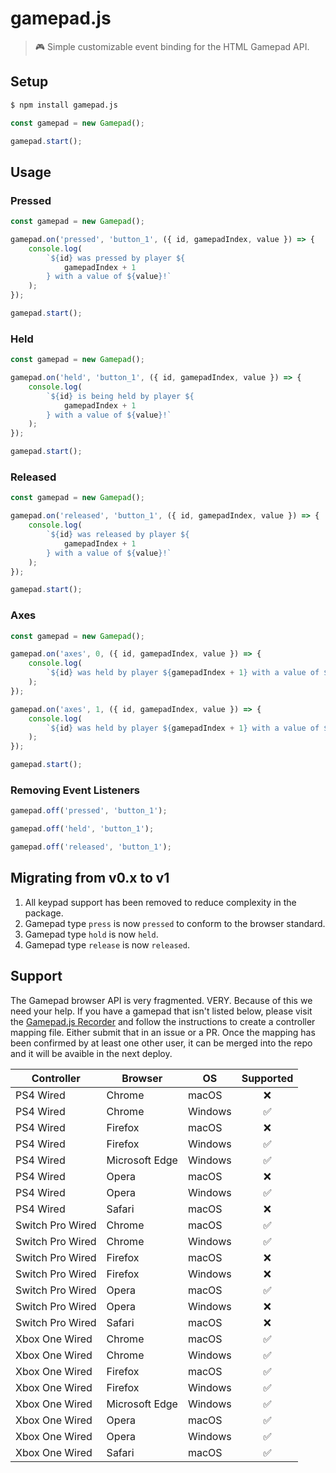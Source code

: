 # gamepad.js

> 🎮 Simple customizable event binding for the HTML Gamepad API.

## Setup

```bash
$ npm install gamepad.js
```

```javascript
const gamepad = new Gamepad();

gamepad.start();
```

## Usage

### Pressed

```javascript
const gamepad = new Gamepad();

gamepad.on('pressed', 'button_1', ({ id, gamepadIndex, value }) => {
    console.log(
        `${id} was pressed by player ${
            gamepadIndex + 1
        } with a value of ${value}!`
    );
});

gamepad.start();
```

### Held

```javascript
const gamepad = new Gamepad();

gamepad.on('held', 'button_1', ({ id, gamepadIndex, value }) => {
    console.log(
        `${id} is being held by player ${
            gamepadIndex + 1
        } with a value of ${value}!`
    );
});

gamepad.start();
```

### Released

```javascript
const gamepad = new Gamepad();

gamepad.on('released', 'button_1', ({ id, gamepadIndex, value }) => {
    console.log(
        `${id} was released by player ${
            gamepadIndex + 1
        } with a value of ${value}!`
    );
});

gamepad.start();
```

### Axes

```javascript
const gamepad = new Gamepad();

gamepad.on('axes', 0, ({ id, gamepadIndex, value }) => {
    console.log(
        `${id} was held by player ${gamepadIndex + 1} with a value of ${value}!`
    );
});

gamepad.on('axes', 1, ({ id, gamepadIndex, value }) => {
    console.log(
        `${id} was held by player ${gamepadIndex + 1} with a value of ${value}!`
    );
});

gamepad.start();
```

### Removing Event Listeners

```javascript
gamepad.off('pressed', 'button_1');

gamepad.off('held', 'button_1');

gamepad.off('released', 'button_1');
```

## Migrating from v0.x to v1

1. All keypad support has been removed to reduce complexity in the package.
1. Gamepad type `press` is now `pressed` to conform to the browser standard.
1. Gamepad type `hold` is now `held`.
1. Gamepad type `release` is now `released`.

## Support

The Gamepad browser API is very fragmented. VERY. Because of this we need your help. If you have a gamepad that isn't listed below, please visit the [Gamepad.js Recorder](https://u4o9w.csb.app/) and follow the instructions to create a controller mapping file. Either submit that in an issue or a PR. Once the mapping has been confirmed by at least one other user, it can be merged into the repo and it will be avaible in the next deploy.

| Controller       | Browser        | OS      | Supported |
| ---------------- | -------------- | ------- | :-------: |
| PS4 Wired        | Chrome         | macOS   |    ❌     |
| PS4 Wired        | Chrome         | Windows |    ✅     |
| PS4 Wired        | Firefox        | macOS   |    ❌     |
| PS4 Wired        | Firefox        | Windows |    ✅     |
| PS4 Wired        | Microsoft Edge | Windows |    ✅     |
| PS4 Wired        | Opera          | macOS   |    ❌     |
| PS4 Wired        | Opera          | Windows |    ✅     |
| PS4 Wired        | Safari         | macOS   |    ❌     |
| Switch Pro Wired | Chrome         | macOS   |    ✅     |
| Switch Pro Wired | Chrome         | Windows |    ✅     |
| Switch Pro Wired | Firefox        | macOS   |    ❌     |
| Switch Pro Wired | Firefox        | Windows |    ❌     |
| Switch Pro Wired | Opera          | macOS   |    ✅     |
| Switch Pro Wired | Opera          | Windows |    ❌     |
| Switch Pro Wired | Safari         | macOS   |    ❌     |
| Xbox One Wired   | Chrome         | macOS   |    ✅     |
| Xbox One Wired   | Chrome         | Windows |    ✅     |
| Xbox One Wired   | Firefox        | macOS   |    ✅     |
| Xbox One Wired   | Firefox        | Windows |    ✅     |
| Xbox One Wired   | Microsoft Edge | Windows |    ✅     |
| Xbox One Wired   | Opera          | macOS   |    ✅     |
| Xbox One Wired   | Opera          | Windows |    ✅     |
| Xbox One Wired   | Safari         | macOS   |    ✅     |
